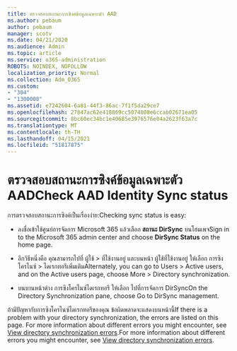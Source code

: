 ```yaml
---
title: ตรวจสอบสถานะการซิงค์ข้อมูลเฉพาะตัว AAD
ms.author: pebaum
author: pebaum
manager: scotv
ms.date: 04/21/2020
ms.audience: Admin
ms.topic: article
ms.service: o365-administration
ROBOTS: NOINDEX, NOFOLLOW
localization_priority: Normal
ms.collection: Adm_O365
ms.custom:
- "304"
- "1300008"
ms.assetid: e7242604-6a81-44f3-86ac-7f1f5da29ce7
ms.openlocfilehash: 27847ac62e418869cc5074808e6ccab02671ea05
ms.sourcegitcommit: 8bc60ec34bc1e40685e3976576e04a2623f63a7c
ms.translationtype: MT
ms.contentlocale: th-TH
ms.lasthandoff: 04/15/2021
ms.locfileid: "51817875"
---
```

# <a name="check-aad-identity-sync-status"></a><span data-ttu-id="c7c55-102">ตรวจสอบสถานะการซิงค์ข้อมูลเฉพาะตัว AAD</span><span class="sxs-lookup"><span data-stu-id="c7c55-102">Check AAD Identity Sync status</span></span>

<span data-ttu-id="c7c55-103">การตรวจสอบสถานะการซิงค์เป็นเรื่องง่าย:</span><span class="sxs-lookup"><span data-stu-id="c7c55-103">Checking sync status is easy:</span></span>
  
- <span data-ttu-id="c7c55-104">ลงชื่อเข้าใช้ศูนย์การจัดการ Microsoft 365 แล้วเลือก **สถานะ DirSync** บนโฮมเพจ</span><span class="sxs-lookup"><span data-stu-id="c7c55-104">Sign in to the Microsoft 365 admin center and choose **DirSync Status** on the home page.</span></span>

- <span data-ttu-id="c7c55-105">อีกวิธีหนึ่งคือ คุณสามารถไปที่ ผู้ใช้ \> ที่ใช้งานอยู่ และบนหน้า ผู้ใช้ที่ใช้งานอยู่ ให้เลือก การซิงโครไนซ์ \> ไดเรกทอรีเพิ่มเติม</span><span class="sxs-lookup"><span data-stu-id="c7c55-105">Alternately, you can go to Users \> Active users, and on the Active users page, choose More \> Directory synchronization.</span></span>

- <span data-ttu-id="c7c55-106">บนบานหน้าต่าง การซิงโครไนซ์ไดเรกทอรี ให้เลือก ไปที่การจัดการ DirSync</span><span class="sxs-lookup"><span data-stu-id="c7c55-106">On the Directory Synchronization pane, choose Go to DirSync management.</span></span>

<span data-ttu-id="c7c55-107">ถ้ามีปัญหากับการซิงโครไนซ์ไดเรกทอรีของคุณ ข้อผิดพลาดจะแสดงบนหน้านี้</span><span class="sxs-lookup"><span data-stu-id="c7c55-107">If there is a problem with your directory synchronization, the errors are listed on this page.</span></span> <span data-ttu-id="c7c55-108">For more information about different errors you might encounter, see [View directory synchronization errors](https://docs.microsoft.com//office365/enterprise/identify-directory-synchronization-errors).</span><span class="sxs-lookup"><span data-stu-id="c7c55-108">For more information about different errors you might encounter, see [View directory synchronization errors](https://docs.microsoft.com//office365/enterprise/identify-directory-synchronization-errors).</span></span>
  
